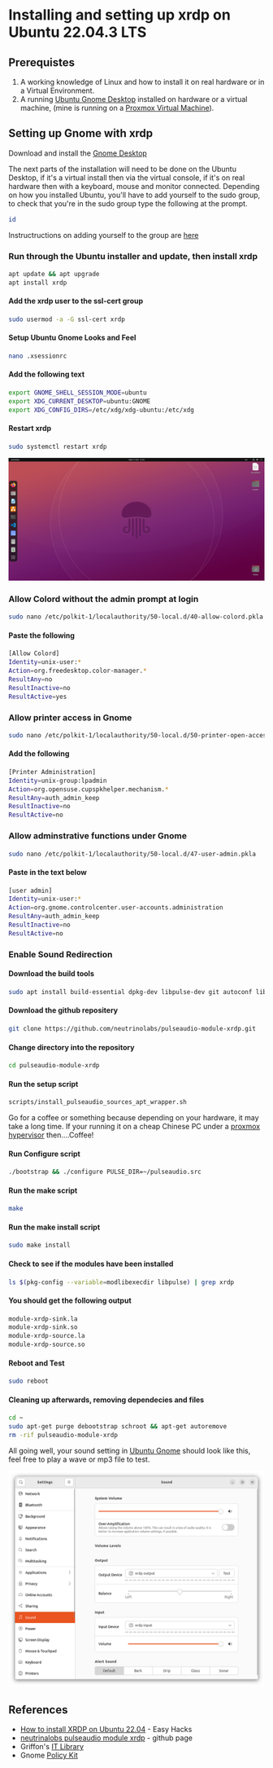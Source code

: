 # Installing and setting up xrdp on Ubuntu 22.04.3 LTS

## Prerequistes

1. A working knowledge of Linux and how to install it on real hardware or in a Virtual Environment.
2. A running [Ubuntu Gnome Desktop](https://ubuntu.com/download/desktop) installed on hardware or a virtual machine, (mine is running on a [Proxmox Virtual Machine](https://www.proxmox.com/en/downloads)).

## Setting up Gnome with xrdp

Download and install the [Gnome Desktop](https://ubuntu.com/download/desktop)

The next parts of the installation will need to be done on the Ubuntu Desktop, if it's a virtual install then via the virtual console, if it's on real hardware then with a keyboard, mouse and monitor connected. Depending on how you installed Ubuntu, you'll have to add yourself to the sudo group, to check that you're in the sudo group type the following at the prompt.

```bash
id
```

Instructructions on adding yourself to the group are [here](https://askubuntu.com/questions/124166/how-do-i-add-myself-into-the-sudoers-group#124200)

### Run through the Ubuntu installer and update, then install xrdp

```bash
apt update && apt upgrade
apt install xrdp
```

#### Add the xrdp user to the ssl-cert group

```bash
sudo usermod -a -G ssl-cert xrdp
```

#### Setup Ubuntu Gnome Looks and Feel

```bash
nano .xsessionrc
```

#### Add the following text

```bash
export GNOME_SHELL_SESSION_MODE=ubuntu
export XDG_CURRENT_DESKTOP=ubuntu:GNOME
export XDG_CONFIG_DIRS=/etc/xdg/xdg-ubuntu:/etc/xdg
```

#### Restart xrdp

```bash
sudo systemctl restart xrdp
```

![My Current Desktop](/assets/Desktop.png)

### Allow Colord without the admin prompt at login

``` bash
sudo nano /etc/polkit-1/localauthority/50-local.d/40-allow-colord.pkla
```

#### Paste the following

``` bash
[Allow Colord]
Identity=unix-user:*
Action=org.freedesktop.color-manager.*
ResultAny=no
ResultInactive=no
ResultActive=yes
```

### Allow printer access in Gnome

```bash
sudo nano /etc/polkit-1/localauthority/50-local.d/50-printer-open-access.pkla
```

#### Add the following

```bash
[Printer Administration]
Identity=unix-group:lpadmin
Action=org.opensuse.cupspkhelper.mechanism.*
ResultAny=auth_admin_keep
ResultInactive=no
ResultActive=no
```

### Allow adminstrative functions under Gnome

```bash
sudo nano /etc/polkit-1/localauthority/50-local.d/47-user-admin.pkla
```

#### Paste in the text below

```bash
[user admin]
Identity=unix-user:*
Action=org.gnome.controlcenter.user-accounts.administration
ResultAny=auth_admin_keep
ResultInactive=no
ResultActive=no
```

### Enable Sound Redirection

#### Download the build tools

```bash script
sudo apt install build-essential dpkg-dev libpulse-dev git autoconf libtool
```

#### Download the github repositery

```bash
git clone https://github.com/neutrinolabs/pulseaudio-module-xrdp.git
```

#### Change directory into the repository

```bash
cd pulseaudio-module-xrdp
```

#### Run the setup script

```bash
scripts/install_pulseaudio_sources_apt_wrapper.sh
```

Go for a coffee or something because depending on your hardware, it may take a long time. If your running it on a cheap Chinese PC under a [proxmox hypervisor](https://www.proxmox.com/en/proxmox-ve) then....Coffee!

#### Run Configure script

```bash
./bootstrap && ./configure PULSE_DIR=~/pulseaudio.src
```

#### Run the make script

```bash
make
```

#### Run the make install script

```bash
sudo make install
```

#### Check to see if the modules have been installed

```bash
ls $(pkg-config --variable=modlibexecdir libpulse) | grep xrdp
```

#### You should get the following output

```bash
module-xrdp-sink.la
module-xrdp-sink.so
module-xrdp-source.la
module-xrdp-source.so
```

#### Reboot and Test

```bash
sudo reboot
```

#### Cleaning up afterwards, removing dependecies and files

```bash
cd ~
sudo apt-get purge debootstrap schroot && apt-get autoremove
rm -rif pulseaudio-module-xrdp
```

All going well, your sound setting in [Ubuntu Gnome](https://ubuntu.com/download/desktop) should look like this, feel free to play a wave or mp3 file to test.

![Gnome Sound settings](/assets/Sound.png)

## References

- [How to install XRDP on Ubuntu 22.04](https://youtu.be/U2xHSRuwJ-A?si=1Xs84HscmLwlZAtj) - Easy Hacks
- [neutrinalobs pulseaudio module xrdp](https://github.com/neutrinolabs/pulseaudio-module-xrdp) - github page
- Griffon's [IT Library](https://c-nergy.be/blog/?cat=8)
- Gnome [Policy Kit](https://manpages.ubuntu.com/manpages/focal/man8/pklocalauthority.8.html)
